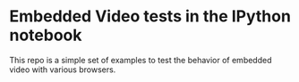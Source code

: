 # Embedded Video tests in the IPython notebook

This repo is a simple set of examples to test the behavior of embedded
video with various browsers.
